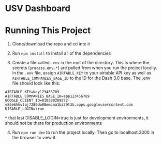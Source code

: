USV Dashboard
=============

# Running This Project

1. Clone/download the repo and cd into it

2. Run `npm install` to install all of the dependencies

3. Create a file called `.env` in the root of the directory. This is where the secrets (`process.env.*`) are pulled from when you run the project locally. In the `.env` file, assign `AIRTABLE_KEY` to your airtable API key as well as `AIRTABLE_COMPANIES_BASE_ID` to the ID for the Dash 3.0 base. The .env file should look like this:

```
AIRTABLE_KEY=key123456789
AIRTABLE_COMPANIES_BASE_ID=app123456789
GOOGLE_CLIENT_ID=810380289272-v86e6hkvtaj7280do08emcma1bi79t3b.apps.googleusercontent.com
DISABLE_LOGIN=true
```
^ that last DISABLE_LOGIN=true is just for development environments, it should not be there for production environments

4. Run `npm run dev` to run the project locally. Then go to localhost:3000 in the browser to view it.
